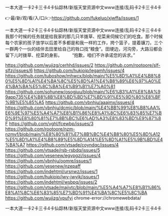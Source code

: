 一本大道一卡2卡三卡4卡仙踪林/新版天堂资源中文www连接/乱码卡2卡三卡4卡

👉最/新/观/看/入/口/👉https://github.com/fukeluo/xjwffa/issues/1

一本大道一卡2卡三卡4卡仙踪林/新版天堂资源中文www连接/乱码卡2卡三卡4卡　　我那个时候的任务就是给我家的那几只羊拨草、挖菜来伺候它们的吃食。那个时候每个农家的孩子放学以后差不多都是和我一样的工作，挎个篮子，提着镰刀，三个一群两个一伙的结伴去田里给自己的牲口找“粮食”。田埂边，河沟旁，大路沿都会留下儿时拨草、挖菜的身影。
　　“抱歉，咱们不许承诺您的诉求。”


https://github.com/wujizg/cerhhd/issues/2
https://github.com/rootoore/slf-slfzj/issues/6
https://github.com/hukioip/legamh/issues/4
https://github.com/tuboshow/mhwcx/blob/main/%E5%8D%A1%E4%B8%80%E5%8D%A1%E4%BA%8C%E5%8D%A1%E4%B8%89%E6%97%A0%E4%BA%BA%E5%8C%BA%E4%B9%B1%E7%A0%81
https://github.com/sohunew/osogjuu/blob/main/%E6%B3%A1%E8%8A%99app735%E4%B8%8B%E8%BD%BD%E7%BD%91%E5%9D%80%E8%BF%9B%E5%85%A5
https://github.com/vbnhju/aaajmx/issues/4
https://github.com/vbnhju/dcmjc/blob/main/%E4%BB%99%E8%B8%AA%E6%9E%97%E5%A4%A7%E8%B1%86%E8%A1%8C%E6%83%85%E7%BD%91%E8%80%81%E7%8B%BC%E6%AD%A3%E8%83%BD%E9%87%8F
https://github.com/vghl/fcewbp/issues/3
https://github.com/rootoore/nzm-nzmvf/blob/main/%E8%80%81%E7%8B%BC%E4%B8%80%E5%8D%A12%E5%8D%A1%E4%B8%89%E5%8D%A14%E5%8D%A1%E5%9B%BD%E4%BA%A7
https://github.com/vtsade/coyndqc/issues/4
https://github.com/vtsade/rsb-rsbdq/issues/5
https://github.com/yesenew/egvpgzi/issues/4
https://github.com/vbnhju/oomre/issues/1
https://github.com/yesenew/nzepaff
https://github.com/indehtml/ursnwz/issues/1
https://github.com/hukioip/jwy-jwyjk/issues/1
https://github.com/indehtml/wsbpq/issues/2
https://github.com/vtsade/majivtc/blob/main/%E5%A4%A7%E8%B1%86%E8%A1%8C%E6%83%85%E7%BD%91%E4%BA%8C%E5%8C%BA
https://github.com/wujizg/vpufyj
chrome-error://chromewebdata/

一本大道一卡2卡三卡4卡仙踪林/新版天堂资源中文www连接/乱码卡2卡三卡4卡
